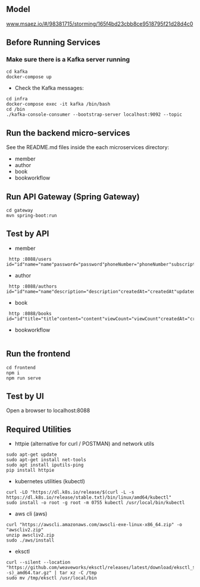 # 

## Model
www.msaez.io/#/98381715/storming/165f4bd23cbb8ce9518795f21d28d4c0

## Before Running Services
### Make sure there is a Kafka server running
```
cd kafka
docker-compose up
```
- Check the Kafka messages:
```
cd infra
docker-compose exec -it kafka /bin/bash
cd /bin
./kafka-console-consumer --bootstrap-server localhost:9092 --topic
```

## Run the backend micro-services
See the README.md files inside the each microservices directory:

- member
- author
- book
- bookworkflow


## Run API Gateway (Spring Gateway)
```
cd gateway
mvn spring-boot:run
```

## Test by API
- member
```
 http :8088/users id="id"name="name"password="password"phoneNumber="phoneNumber"subscriptionStartAt="subscriptionStartAt"subscriptionEndAt="subscriptionEndAt"pointBalance="pointBalance"createdAt="createdAt"updatedAt="updatedAt"isKtVerified="isKtVerified"
```
- author
```
 http :8088/authors id="id"name="name"description="description"createdAt="createdAt"updatedAt="updatedAt"
```
- book
```
 http :8088/books id="id"title="title"content="content"viewCount="viewCount"createdAt="createdAt"updatedAt="updatedAt"isBookPublished="isBookPublished"price="price"summary="summary"bookReleaseAdminId="bookReleaseAdminId"authorId="authorId"isBestseller="isBestseller"
```
- bookworkflow
```
```


## Run the frontend
```
cd frontend
npm i
npm run serve
```

## Test by UI
Open a browser to localhost:8088

## Required Utilities

- httpie (alternative for curl / POSTMAN) and network utils
```
sudo apt-get update
sudo apt-get install net-tools
sudo apt install iputils-ping
pip install httpie
```

- kubernetes utilities (kubectl)
```
curl -LO "https://dl.k8s.io/release/$(curl -L -s https://dl.k8s.io/release/stable.txt)/bin/linux/amd64/kubectl"
sudo install -o root -g root -m 0755 kubectl /usr/local/bin/kubectl
```

- aws cli (aws)
```
curl "https://awscli.amazonaws.com/awscli-exe-linux-x86_64.zip" -o "awscliv2.zip"
unzip awscliv2.zip
sudo ./aws/install
```

- eksctl 
```
curl --silent --location "https://github.com/weaveworks/eksctl/releases/latest/download/eksctl_$(uname -s)_amd64.tar.gz" | tar xz -C /tmp
sudo mv /tmp/eksctl /usr/local/bin
```
